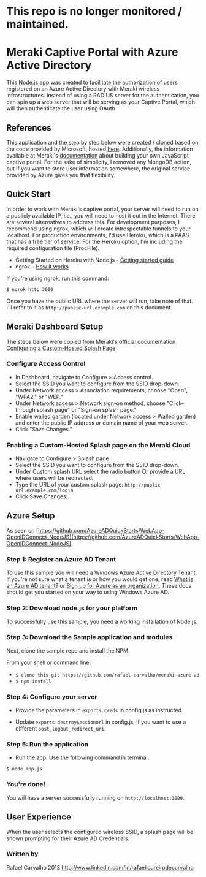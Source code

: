 # This repo is no longer monitored / maintained.

# Meraki Captive Portal with Azure Active Directory 

This Node.js app was created to facilitate the authorization of users registered on an Azure Active Directory with Meraki wireless infrastructures. Instead of using a RADIUS server for the authentication, you can spin up a web server that will be serving as your Captive Portal, which will then authenticate the user using OAuth

## References
This application and the step by step below were created / cloned based on the code provided by Microsoft, hosted [here](https://github.com/AzureADQuickStarts/WebApp-OpenIDConnect-NodeJS). Additionally, the information available at Meraki's [documentation](https://create.meraki.io/build/captive-portal-with-client-side-javascript/) about building your own JavaScript captive portal. For the sake of simplicity, I removed any MongoDB action, but if you want to store user information somewhere, the original service provided by Azure gives you that flexibility.

## Quick Start
In order to work with Meraki's captive portal, your server will need to run on a publicly available IP, i.e., you will need to host it out in the Internet. There are several alternatives to address this. For development purposes, I recommend using ngrok, which will create introspectable tunnels to your localhost. For production environments, I'd use Heroku, which is a PAAS that has a free tier of service. For the Heroku option, I'm including the required configuration file (ProcFile). 

* Getting Started on Heroku with Node.js - [Getting started guide](https://devcenter.heroku.com/articles/getting-started-with-nodejs#introduction)
* ngrok - [How it works](https://ngrok.com/product)

If you're using ngrok, run this command:

```
$ ngrok http 3000
```

Once you have the public URL where the server will run, take note of that. I'll refer to it as `http://public-url.example.com` on this document.

## Meraki Dashboard Setup

The steps below were copied from Meraki's official documentation [Configuring a Custom-Hosted Splash Page
](https://documentation.meraki.com/MR/Splash_Page/Configuring_a_Custom-Hosted_Splash_Page)

### Configure Access Control
* In Dashboard, navigate to Configure > Access control.
* Select the SSID you want to configure from the SSID drop-down. 
* Under Network access > Association requirements, choose "Open", "WPA2," or "WEP." 
* Under Network access > Network sign-on method, choose "Click-through splash page" or "Sign-on splash page." 
* Enable walled garden (located under Network access > Walled garden) and enter the public IP address or domain name of your web server.
* Click "Save Changes." 


### Enabling a Custom-Hosted Splash page on the Meraki Cloud
* Navigate to Configure > Splash page
* Select the SSID you want to configure from the SSID drop-down.
* Under Custom splash URL select the radio button Or provide a URL where users will be redirected:
* Type the URL of your custom splash page:
	`http://public-url.example.com/login`
* Click Save Changes.

## Azure Setup
As seen on [https://github.com/AzureADQuickStarts/WebApp-OpenIDConnect-NodeJS](https://github.com/AzureADQuickStarts/WebApp-OpenIDConnect-NodeJS)

### Step 1: Register an Azure AD Tenant
To use this sample you will need a Windows Azure Active Directory Tenant. If you're not sure what a tenant is or how you would get one, read [What is an Azure AD tenant](http://technet.microsoft.com/library/jj573650.aspx)? or [Sign up for Azure as an organization](http://azure.microsoft.com/en-us/documentation/articles/sign-up-organization/). These docs should get you started on your way to using Windows Azure AD.

### Step 2: Download node.js for your platform
To successfully use this sample, you need a working installation of Node.js.

### Step 3: Download the Sample application and modules

Next, clone the sample repo and install the NPM.

From your shell or command line:

* `$ clone this git https://github.com/rafael-carvalho/meraki-azure-ad`
* `$ npm install`

### Step 4: Configure your server

* Provide the parameters in `exports.creds` in config.js as instructed.

* Update `exports.destroySessionUrl` in config.js, if you want to use a different `post_logout_redirect_uri`.


### Step 5: Run the application

* Run the app. Use the following command in terminal.

```
$ node app.js
```

### You're done!
You will have a server successfully running on `http://localhost:3000`.

## User Experience
When the user selects the configured wireless SSID, a splash page will be shown prompting for their Azure AD Credentials.

### Written by 
Rafael Carvalho
2018
http://www.linkedin.com/in/rafaelloureirodecarvalho
